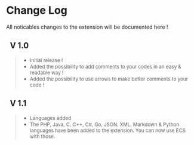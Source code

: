 # <b>Change Log</b>

All noticables changes to the extension will be documented here !

## &nbsp;&nbsp;V 1.0

><font size="2"><ul><li>Initial release !</li><li>Added the possibility to add comments to your codes in an easy & readable way !</li><li>Added the possibility to use arrows to make better comments to your code !</li></ul></font>

## &nbsp;&nbsp;V 1.1

><font size="2"><ul><li>Languages added</li><li>The PHP, Java, C, C++, C#, Go, JSON, XML, Markdown & Python languages have been added to the extension. You can now use ECS with those.</li></ul></font>